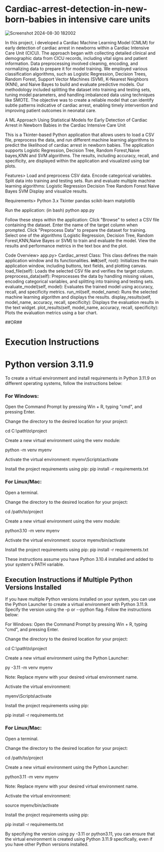 # Cardiac-arrest-detection-in-new-born-babies in intensive care units

![Screenshot 2024-08-30 182002](https://github.com/user-attachments/assets/a5c5477a-3b70-4744-9bae-df85635cf155)

In this project, i developed a Cardiac Machine Learning Model (CMLM) for early detection of cardiac arrest in newborns within a Cardiac Intensive Care Unit (CICU). The approach began with collecting detailed clinical and demographic data from CICU records, including vital signs and patient information. Data preprocessing involved cleaning, encoding, and normalizing data to prepare it for model training. We employed various classification algorithms, such as Logistic Regression, Decision Trees, Random Forest, Support Vector Machines (SVM), K-Nearest Neighbors (KNN), and Naive Bayes to build and evaluate predictive models. Our methodology included splitting the dataset into training and testing sets, tuning model parameters, and handling imbalanced data using techniques like SMOTE. The objective was to create a reliable model that can identify subtle patterns indicative of cardiac arrest, enabling timely intervention and improving patient outcomes in neonatal care.

A ML Approach Using Statistical Models for Early Detection of Cardiac Arrest in Newborn Babies in the Cardiac Intensive Care Unit


This is a Tkinter-based Python application that allows users to load a CSV file, preprocess the data, and run different machine learning algorithms to predict the likelihood of cardiac arrest in newborn babies. The application supports Logistic Regression, Decision Tree, Random Forest,Naive bayes,KNN and SVM algorithms. The results, including accuracy, recall, and specificity, are displayed within the application and visualized using bar plots.

Features>
Load and preprocess CSV data.
Encode categorical variables.
Split data into training and testing sets.
Run and evaluate multiple machine learning algorithms:
Logistic Regression
Decision Tree
Random Forest
Naive Bayes
SVM
Display and visualize results.

Requirements>
Python 3.x
Tkinter
pandas
scikit-learn
matplotlib

Run the application:
(in bash)
python app.py


Follow these steps within the application:
Click "Browse" to select a CSV file containing the dataset.
Enter the name of the target column when prompted.
Click "Preprocess Data" to prepare the dataset for training.
Select one of the algorithms (Logistic Regression, Decision Tree, Random Forest,KNN,Naive Bayes or SVM) to train and evaluate the model.
View the results and performance metrics in the text box and the plot.

Code Overview>
app.py>
Cardiac_arrest Class: This class defines the main application window and its functionalities.
__init__(self, root): Initializes the main application window, including buttons, text fields, and plotting canvas.
load_file(self): Loads the selected CSV file and verifies the target column.
preprocess_data(self): Preprocesses the data by handling missing values, encoding categorical variables, and splitting into training and testing sets.
evaluate_model(self, model): Evaluates the trained model using accuracy, recall, and specificity metrics.
run_ml(self, model_name): Runs the selected machine learning algorithm and displays the results.
display_results(self, model_name, accuracy, recall, specificity): Displays the evaluation results in the text widget.
plot_results(self, model_name, accuracy, recall, specificity): Plots the evaluation metrics using a bar chart.


##OR##


# Execution Instructions

# Python version 3.11.9

To create a virtual environment and install requirements in Python 3.11.9 on different operating systems, follow the instructions below:

### For Windows:

Open the Command Prompt by pressing Win + R, typing "cmd", and pressing Enter.

Change the directory to the desired location for your project:


cd C:\path\to\project

Create a new virtual environment using the venv module:


python -m venv myenv

Activate the virtual environment:
myenv\Scripts\activate


Install the project requirements using pip:
pip install -r requirements.txt

### For Linux/Mac:
Open a terminal.

Change the directory to the desired location for your project:

cd /path/to/project

Create a new virtual environment using the venv module:

python3.10 -m venv myenv


Activate the virtual environment:
source myenv/bin/activate

Install the project requirements using pip:
pip install -r requirements.txt

These instructions assume you have Python 3.10.4 installed and added to your system's PATH variable.

## Execution Instructions if Multiple Python Versions Installed

If you have multiple Python versions installed on your system, you can use the Python Launcher to create a virtual environment with Python 3.11.9. Specify the version using the -p or --python flag. Follow the instructions below:

For Windows:
Open the Command Prompt by pressing Win + R, typing "cmd", and pressing Enter.

Change the directory to the desired location for your project:

cd C:\path\to\project

Create a new virtual environment using the Python Launcher:

py -3.11 -m venv myenv

Note: Replace myenv with your desired virtual environment name.

Activate the virtual environment:


myenv\Scripts\activate


Install the project requirements using pip:

pip install -r requirements.txt


### For Linux/Mac:
Open a terminal.

Change the directory to the desired location for your project:

cd /path/to/project

Create a new virtual environment using the Python Launcher:


python3.11 -m venv myenv


Note: Replace myenv with your desired virtual environment name.

Activate the virtual environment:

source myenv/bin/activate


Install the project requirements using pip:

pip install -r requirements.txt


By specifying the version using py -3.11 or python3.11, you can ensure that the virtual environment is created using Python 3.11.9 specifically, even if you have other Python versions installed.






